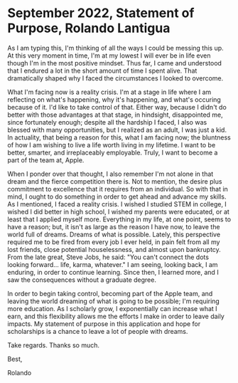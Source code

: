 # September 2022, Statement of Purpose, Rolando Lantigua
As I am typing this, I'm thinking of all the ways I could be messing this up. At this very moment in time, I'm at my lowest I will ever be in life even though I'm in the most positive mindset. Thus far, I came and understood that I endured a lot in the short amount of time I spent alive. That dramatically shaped why I faced the circumstances I looked to overcome. 

What I'm facing now is a reality crisis. I'm at a stage in life where I am reflecting on what's happening, why it's happening, and what's occuring because of it. I'd like to take control of that. Either way, because I didn't do better with those advantages at that stage, in hindsight, disappointed me, since fortunately enough; despite all the hardship I faced, I also was blessed with many opportunities, but I realized as an adult, I was just a kid. In actuality, that being a reason for this, what I am facing now; the bluntness of how I am wishing to live a life worth living in my lifetime. I want to be better, smarter, and irreplaceably employable. Truly, I want to become a part of the team at, Apple. 

When I ponder over that thought, I also remember I'm not alone in that dream and the fierce competition there is. Not to mention, the desire plus commitment to excellence that it requires from an individual. So with that in mind, I ought to do something in order to get ahead and advance my skills. As I mentioned, I faced a reality crisis. I wished I studied STEM in college, I wished I did better in high school, I wished my parents were educated, or at least that I applied myself more. Everything in my life, at one point, seems to have a reason; but, it isn't as large as the reason I have now, to leave the world full of dreams. Dreams of what is possible. Lately, this perspective required me to be fired from every job I ever held, in pain felt from all my lost friends, close potential houselessness, and almost upon bankruptcy. From the late great, Steve Jobs, he said: "You can't connect the dots looking forward... life, karma, whatever." I am seeing, looking back, I am enduring, in order to continue learning. Since then, I learned more, and I saw the consequences without a graduate degree. 

In order to begin taking control, becoming part of the Apple team, and leaving the world dreaming of what is going to be possible; I'm requiring more education. As I scholarly grow, I exponentially can increase what I earn, and this flexibility allows me the efforts I make in order to leave daily impacts. My statement of purpose in this application and hope for scholarships is a chance to leave a lot of people with dreams. 

Take regards. Thanks so much. 

Best,

Rolando

